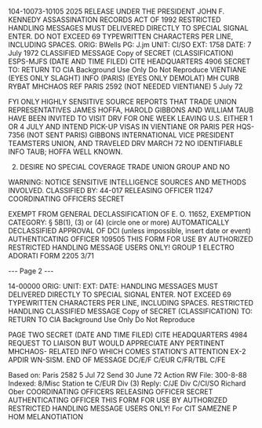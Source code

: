 104-10073-10105
2025 RELEASE UNDER THE PRESIDENT JOHN F. KENNEDY ASSASSINATION RECORDS ACT OF 1992
RESTRICTED HANDLING MESSAGES MUST DELIVERED DIRECTLY TO SPECIAL SIGNAL ENTER.
DO NOT EXCEED 69 TYPEWRITTEN CHARACTERS PER LINE, INCLUDING SPACES.
ORIG: BWells PG: J.jm
UNIT: CI/SO
EXT: 1758
DATE: 7 July 1972
CLASSIFIED MESSAGE
Copy of
SECRET
(CLASSIFICATION)
ESPS-MJFS
(DATE AND TIME FILED)
CITE HEADQUARTERS 4906
SECRET
TO: RETURN TO CIA
Background Use Only
Do Not Reproduce
VIENTIANE (EYES ONLY SLAGHT)
INFO (PARIS) (EYES ONLY DEMOLAT)
MH CURB RYBAT MHCHAOS
REF PARIS 2592 (NOT NEEDED VIENTIANE) 5 July 72

FYI ONLY HIGHLY SENSITIVE SOURCE REPORTS THAT TRADE
UNION REPRESENTATIVES JAMES HOFFA, HAROLD GIBBONS
AND WILLIAM TAUB HAVE BEEN INVITED TO VISIT DRV FOR ONE
WEEK LEAVING U.S. EITHER 1 OR 4 JULY AND INTEND PICK-UP
VISAS IN VIENTIANE OR PARIS PER HQS-7356 (NOT SENT PARIS)
GIBBONS INTERNATIONAL VICE PRESIDENT TEAMSTERS UNION, AND
TRAVELED DRV MARCH 72 NO IDENTIFIABLE INFO TAUB; HOFFA
WELL KNOWN.

2. DESIRE NO SPECIAL COVERAGE TRADE UNION GROUP AND NO

WARNING: NOTICE
SENSITIVE INTELLIGENCE SOURCES
AND METHODS INVOLVED.
CLASSIFIED BY: 44-017
RELEASING OFFICER 11247
COORDINATING OFFICERS
SECRET

EXEMPT FROM GENERAL DECLASSIFICATION
OF E. O. 11652, EXEMPTION CATEGORY:
§ 5B(1), (3) or (4) (circle one or more)
AUTOMATICALLY DECLASSIFIED
APPROVAL OF DCI
(unless impossible, insert date or event)
AUTHENTICATING OFFICER 109505
THIS FORM FOR USE BY AUTHORIZED RESTRICTED HANDLING MESSAGE USERS ONLY!
GROUP 1
ELECTRO ADORATI
FORM 2205
3/71

--- Page 2 ---

14-00000
ORIG:
UNIT:
EXT:
DATE:
HANDLING MESSAGES MUST DELIVERED DIRECTLY TO SPECIAL SIGNAL ENTER.
NOT EXCEED 69 TYPEWRITTEN CHARACTERS PER LINE, INCLUDING SPACES.
RESTRICTED HANDLING
CLASSIFIED MESSAGE
Copy of
SECRET
(CLASSIFICATION)
TO: RETURN TO CIA
Background Use Only
Do Not Reproduce

PAGE TWO
SECRET
(DATE AND TIME FILED)
CITE HEADQUARTERS 4984
REQUEST TO LIAISON BUT WOULD APPRECIATE ANY PERTINENT MHCHAOS-
RELATED INFO WHICH COMES STATION'S ATTENTION EX-2 APDIR WN-SISM.
END OF MESSAGE
DC/E/F
C/EUR
C/FR/TBL
C/FE

Based on: Paris 2582 5 Jul 72
Send 30 June 72
Action RW
File: 300-8-88
Indexed: 8/Misc
Station te
C/EUR Div (3) Reply:
C/JE Div
C/CI/SO
Richard Ober
COORDINATING OFFICERS
RELEASING OFFICER
SECRET
AUTHENTICATING OFFICER
THIS FORM FOR USE BY AUTHORIZED RESTRICTED HANDLING MESSAGE USERS ONLY!
For CIT
SAMEZNE P
HOM
MELANOTIATION
